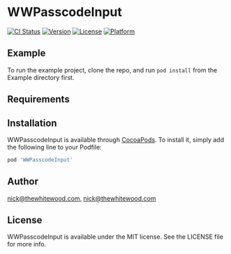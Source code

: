 # WWPasscodeInput

[![CI Status](https://img.shields.io/travis/nick@thewhitewood.com/WWPasscodeInput.svg?style=flat)](https://travis-ci.org/nick@thewhitewood.com/WWPasscodeInput)
[![Version](https://img.shields.io/cocoapods/v/WWPasscodeInput.svg?style=flat)](https://cocoapods.org/pods/WWPasscodeInput)
[![License](https://img.shields.io/cocoapods/l/WWPasscodeInput.svg?style=flat)](https://cocoapods.org/pods/WWPasscodeInput)
[![Platform](https://img.shields.io/cocoapods/p/WWPasscodeInput.svg?style=flat)](https://cocoapods.org/pods/WWPasscodeInput)

## Example

To run the example project, clone the repo, and run `pod install` from the Example directory first.

## Requirements

## Installation

WWPasscodeInput is available through [CocoaPods](https://cocoapods.org). To install
it, simply add the following line to your Podfile:

```ruby
pod 'WWPasscodeInput'
```

## Author

nick@thewhitewood.com, nick@thewhitewood.com

## License

WWPasscodeInput is available under the MIT license. See the LICENSE file for more info.
